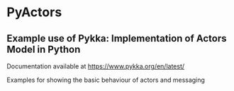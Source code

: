 # PyActors
## Example use of Pykka: Implementation of Actors Model in Python

Documentation available at https://www.pykka.org/en/latest/

Examples for showing the basic behaviour of actors and messaging
